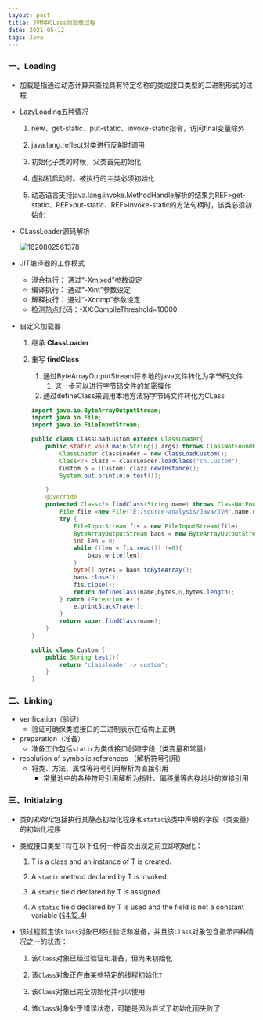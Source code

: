 ```yaml
---
layout: post
title: JVM中CLass的加载过程
date: 2021-05-12 
tags: Java   
---
```


### 一、Loading

* 加载是指通过动态计算来查找具有特定名称的类或接口类型的二进制形式的过程 

* LazyLoading五种情况

  1. new、get-static、put-static、invoke-static指令，访问final变量除外

  2. java.lang.reflect对类进行反射时调用

  3. 初始化子类的时候，父类首先初始化

  4. 虚拟机启动时。被执行的主类必须初始化

  5. 动态语言支持java.lang.invoke.MethodHandle解析的结果为REF>get-static、REF>put-static、REF>invoke-static的方法句柄时，该类必须初始化

* CLassLoader源码解析

  ![1620802561378](https://img-blog.csdnimg.cn/2021051215332078.png?x-oss-process=image/watermark,type_ZmFuZ3poZW5naGVpdGk,shadow_10,text_aHR0cHM6Ly9ibG9nLmNzZG4ubmV0L3FxXzQyODI5ODM1,size_16,color_FFFFFF,t_70#pic_center)

* JIT编译器的工作模式

  * 混合执行： 通过“-Xmixed”参数设定 
  * 编译执行： 通过“-Xint”参数设定 
  * 解释执行： 通过“-Xcomp”参数设定 
  * 检测热点代码：-XX:CompileThreshold=10000

* 自定义加载器

  1. 继承 **ClassLoader**

  2. 重写 **findClass**

     1. 通过ByteArrayOutputStream将本地的java文件转化为字节码文件
        1. 这一步可以进行字节码文件的加密操作
     2. 通过defineClass来调用本地方法将字节码文件转化为CLass

     ~~~java
     import java.io.ByteArrayOutputStream;
     import java.io.File;
     import java.io.FileInputStream;
     
     public class ClassLoadCustom extends ClassLoader{
         public static void main(String[] args) throws ClassNotFoundException, IllegalAccessException, InstantiationException {
             ClassLoader classLoader = new ClassLoadCustom();
             Class<?> clazz = classLoader.loadClass("cn.Custom");
             Custom o = (Custom) clazz.newInstance();
             System.out.println(o.test());
     
         }
         @Override
         protected Class<?> findClass(String name) throws ClassNotFoundException {
             File file =new File("E:/source-analysis/Java/JVM",name.replaceAll(".","/").concat(".class"));
             try {
                 FileInputStream fis = new FileInputStream(file);
                 ByteArrayOutputStream baos = new ByteArrayOutputStream();
                 int len = 0;
                 while ((len = fis.read()) !=0){
                     baos.write(len);
                 }
                 byte[] bytes = baos.toByteArray();
                 baos.close();
                 fis.close();
                 return defineClass(name,bytes,0,bytes.length);
             } catch (Exception e) {
                 e.printStackTrace();
             }
             return super.findClass(name);
         }
     }
     ~~~

     ~~~.java
     public class Custom {
         public String test(){
             return "classloader -> custom";
         }
     }
     ~~~

### 二、Linking

* verification（验证）
  * 验证可确保类或接口的二进制表示在结构上正确 
* preparation（准备）
  * 准备工作包括`static`为类或接口创建字段（类变量和常量） 
* resolution of symbolic references （解析符号引用）
  * 将类、方法、属性等符号引用解析为直接引用
    * 常量池中的各种符号引用解析为指针、偏移量等内存地址的直接引用

### 三、Initialzing

*  类的*初始化*包括执行其静态初始化程序和`static`该类中声明的字段（类变量）的初始化程序 

*  类或接口类型T将在以下任何一种首次出现之前立即初始化： 

   1. T is a class and an instance of T is created.

   2. A `static` method declared by T is invoked.

   3. A `static` field declared by T is assigned.

   4. A `static` field declared by T is used and the field is not a constant variable ([§4.12.4](https://docs.oracle.com/javase/specs/jls/se8/html/jls-4.html#jls-4.12.4))

*  该过程假定该`Class`对象已经过验证和准备，并且该`Class`对象包含指示四种情况之一的状态： 

   1. 该`Class`对象已经过验证和准备，但尚未初始化

   2. 该`Class`对象正在由某些特定的线程初始化`T`

   3. 该`Class`对象已完全初始化并可以使用

   4. 该`Class`对象处于错误状态，可能是因为尝试了初始化而失败了